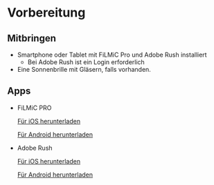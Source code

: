# Vorbereitung

## Mitbringen

- Smartphone oder Tablet mit FiLMiC Pro und Adobe Rush installiert
  - Bei Adobe Rush ist ein Login erforderlich
- Eine Sonnenbrille mit Gläsern, falls vorhanden.
 
## Apps
- FiLMiC PRO

  [Für iOS herunterladen](https://apps.apple.com/de/app/filmic-pro-profi-video-kamera/id436577167)

  [Für Android herunterladen](https://play.google.com/store/apps/details?id=com.filmic.filmicpro&hl=de&gl=UShttps://play.google.com/store/apps/details?id=com.filmic.filmicpro&hl=de&gl=US)
- Adobe Rush

  [Für iOS herunterladen](https://apps.apple.com/de/app/adobe-premiere-rush-für-video/id1188753863)

  [Für Android herunterladen](https://play.google.com/store/apps/details?id=com.adobe.premiererush.videoeditor&hl=de&gl=US)


